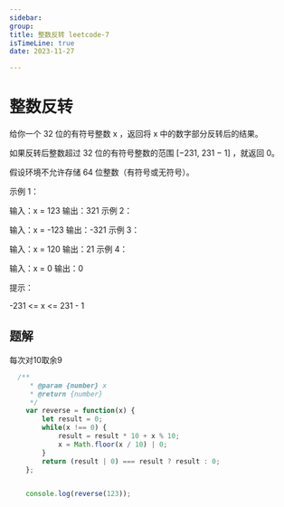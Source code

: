 ```yaml
---
sidebar:
group:
title: 整数反转 leetcode-7
isTimeLine: true
date: 2023-11-27

---
```

# 整数反转

给你一个 32 位的有符号整数 x ，返回将 x 中的数字部分反转后的结果。

如果反转后整数超过 32 位的有符号整数的范围 [−231,  231 − 1] ，就返回 0。

假设环境不允许存储 64 位整数（有符号或无符号）。


示例 1：

输入：x = 123
输出：321
示例 2：

输入：x = -123
输出：-321
示例 3：

输入：x = 120
输出：21
示例 4：

输入：x = 0
输出：0


提示：

-231 <= x <= 231 - 1

## 题解

每次对10取余9
```js
  /**
     * @param {number} x
     * @return {number}
     */
    var reverse = function(x) {
        let result = 0;
        while(x !== 0) {
            result = result * 10 + x % 10;
            x = Math.floor(x / 10) | 0;
        }
        return (result | 0) === result ? result : 0;
    };


    console.log(reverse(123));
```



